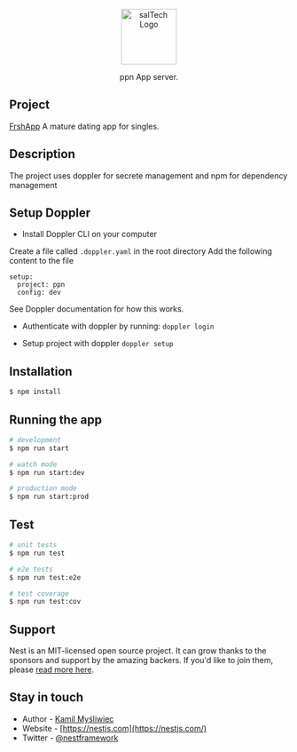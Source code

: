 <p align="center">
  <a href="https://saltechapps.com/" target="blank"><img src="https://avatars.githubusercontent.com/u/168007621?s=48&v=4" width="100" alt="salTech Logo" /></a>
</p>

  <p align="center">ppn App server.</p>
    <p align="center">


## Project

[FrshApp](#) A mature dating app for singles.

## Description
The project uses doppler for secrete management and npm for dependency management

## Setup Doppler

- Install Doppler CLI on your computer

Create a file called `.doppler.yaml` in the root directory Add the following
content to the file

```
setup:
  project: ppn
  config: dev
```

See Doppler documentation for how this works.

- Authenticate with doppler by running: `doppler login`

- Setup project with doppler `doppler setup`


## Installation

```bash
$ npm install
```

## Running the app

```bash
# development
$ npm run start

# watch mode
$ npm run start:dev

# production mode
$ npm run start:prod
```

## Test

```bash
# unit tests
$ npm run test

# e2e tests
$ npm run test:e2e

# test coverage
$ npm run test:cov
```

## Support

Nest is an MIT-licensed open source project. It can grow thanks to the sponsors and support by the amazing backers. If you'd like to join them, please [read more here](https://docs.nestjs.com/support).

## Stay in touch

- Author - [Kamil Myśliwiec](https://kamilmysliwiec.com)
- Website - [https://nestjs.com](https://nestjs.com/)
- Twitter - [@nestframework](https://twitter.com/nestframework)

